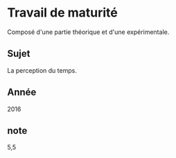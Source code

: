 # Travail de maturité
Composé d'une partie théorique et d'une expérimentale.

## Sujet
La perception du temps.

## Année
2016

## note
5,5
